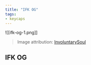 ```yaml
---
title: "IFK OG"
tags:
- keycaps 
---
```


![[ifk-og-1.png]]

> Image attribution: [InvoluntarySoul](https://keyo.sk/browse?user=InvoluntarySoul)

## IFK OG

